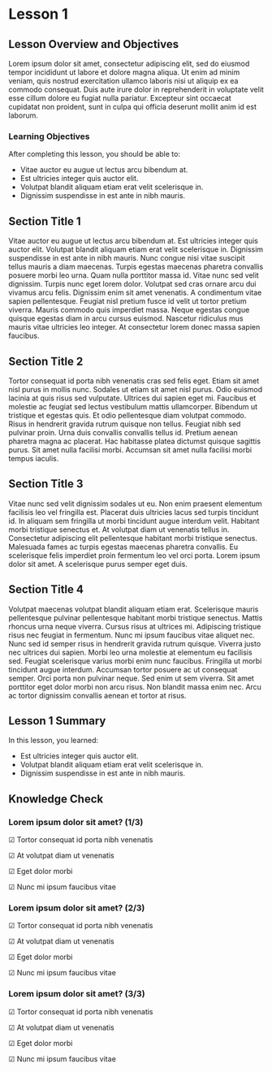 # Lesson 1

## Lesson Overview and Objectives

Lorem ipsum dolor sit amet, consectetur adipiscing elit, sed do eiusmod tempor incididunt ut labore et dolore magna aliqua. Ut enim ad minim veniam, quis nostrud exercitation ullamco laboris nisi ut aliquip ex ea commodo consequat. Duis aute irure dolor in reprehenderit in voluptate velit esse cillum dolore eu fugiat nulla pariatur. Excepteur sint occaecat cupidatat non proident, sunt in culpa qui officia deserunt mollit anim id est laborum.

### Learning Objectives
After completing this lesson, you should be able to:

* Vitae auctor eu augue ut lectus arcu bibendum at.
* Est ultricies integer quis auctor elit.
* Volutpat blandit aliquam etiam erat velit scelerisque in.
* Dignissim suspendisse in est ante in nibh mauris.

## Section Title 1

Vitae auctor eu augue ut lectus arcu bibendum at. Est ultricies integer quis auctor elit. Volutpat blandit aliquam etiam erat velit scelerisque in. Dignissim suspendisse in est ante in nibh mauris. Nunc congue nisi vitae suscipit tellus mauris a diam maecenas. Turpis egestas maecenas pharetra convallis posuere morbi leo urna. Quam nulla porttitor massa id. Vitae nunc sed velit dignissim. Turpis nunc eget lorem dolor. Volutpat sed cras ornare arcu dui vivamus arcu felis. Dignissim enim sit amet venenatis. A condimentum vitae sapien pellentesque. Feugiat nisl pretium fusce id velit ut tortor pretium viverra. Mauris commodo quis imperdiet massa. Neque egestas congue quisque egestas diam in arcu cursus euismod. Nascetur ridiculus mus mauris vitae ultricies leo integer. At consectetur lorem donec massa sapien faucibus.

## Section Title 2

Tortor consequat id porta nibh venenatis cras sed felis eget. Etiam sit amet nisl purus in mollis nunc. Sodales ut etiam sit amet nisl purus. Odio euismod lacinia at quis risus sed vulputate. Ultrices dui sapien eget mi. Faucibus et molestie ac feugiat sed lectus vestibulum mattis ullamcorper. Bibendum ut tristique et egestas quis. Et odio pellentesque diam volutpat commodo. Risus in hendrerit gravida rutrum quisque non tellus. Feugiat nibh sed pulvinar proin. Urna duis convallis convallis tellus id. Pretium aenean pharetra magna ac placerat. Hac habitasse platea dictumst quisque sagittis purus. Sit amet nulla facilisi morbi. Accumsan sit amet nulla facilisi morbi tempus iaculis.

## Section Title 3

Vitae nunc sed velit dignissim sodales ut eu. Non enim praesent elementum facilisis leo vel fringilla est. Placerat duis ultricies lacus sed turpis tincidunt id. In aliquam sem fringilla ut morbi tincidunt augue interdum velit. Habitant morbi tristique senectus et. At volutpat diam ut venenatis tellus in. Consectetur adipiscing elit pellentesque habitant morbi tristique senectus. Malesuada fames ac turpis egestas maecenas pharetra convallis. Eu scelerisque felis imperdiet proin fermentum leo vel orci porta. Lorem ipsum dolor sit amet. A scelerisque purus semper eget duis.

## Section Title 4

Volutpat maecenas volutpat blandit aliquam etiam erat. Scelerisque mauris pellentesque pulvinar pellentesque habitant morbi tristique senectus. Mattis rhoncus urna neque viverra. Cursus risus at ultrices mi. Adipiscing tristique risus nec feugiat in fermentum. Nunc mi ipsum faucibus vitae aliquet nec. Nunc sed id semper risus in hendrerit gravida rutrum quisque. Viverra justo nec ultrices dui sapien. Morbi leo urna molestie at elementum eu facilisis sed. Feugiat scelerisque varius morbi enim nunc faucibus. Fringilla ut morbi tincidunt augue interdum. Accumsan tortor posuere ac ut consequat semper. Orci porta non pulvinar neque. Sed enim ut sem viverra. Sit amet porttitor eget dolor morbi non arcu risus. Non blandit massa enim nec. Arcu ac tortor dignissim convallis aenean et tortor at risus.

## Lesson 1 Summary

In this lesson, you learned:

* Est ultricies integer quis auctor elit.
* Volutpat blandit aliquam etiam erat velit scelerisque in.
* Dignissim suspendisse in est ante in nibh mauris.

## Knowledge Check

### Lorem ipsum dolor sit amet? (1/3)

&#9745; Tortor consequat id porta nibh venenatis

&#9745; At volutpat diam ut venenatis

&#9745; Eget dolor morbi

&#9745; Nunc mi ipsum faucibus vitae

### Lorem ipsum dolor sit amet? (2/3)

&#9745; Tortor consequat id porta nibh venenatis

&#9745; At volutpat diam ut venenatis

&#9745; Eget dolor morbi

&#9745; Nunc mi ipsum faucibus vitae

### Lorem ipsum dolor sit amet? (3/3)

&#9745; Tortor consequat id porta nibh venenatis

&#9745; At volutpat diam ut venenatis

&#9745; Eget dolor morbi

&#9745; Nunc mi ipsum faucibus vitae
